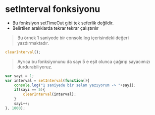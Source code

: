 # setInterval fonksiyonu

* Bu fonksiyon setTimeOut gibi tek seferlik değildir.
* Belirtilen aralıklarda tekrar tekrar çalıştırılır

> Bu örnek 1 saniyede bir console.log içerisindeki değeri yazdırmaktadır.

~~~javascript
clearInterval();
~~~
>Ayrıca bu fonksiyonunu da sayı 5 e eşit olunca çağırıp sayacımızı durdurabiliyoruz.

~~~javascript
var sayi = 1;
var interval = setInterval(function(){
    console.log("1 saniyede bir selam yazıyorum -> "+sayi);
    if(sayi == 5){
        clearInterval(interval);
    }
    sayi++;
}, 1000);
~~~


